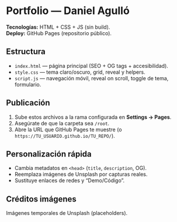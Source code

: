 # Portfolio — Daniel Agulló

**Tecnologías:** HTML + CSS + JS (sin build).  
**Deploy:** GitHub Pages (repositorio público).

## Estructura
- `index.html` — página principal (SEO + OG tags + accesibilidad).
- `style.css` — tema claro/oscuro, grid, reveal y helpers.
- `script.js` — navegación móvil, reveal on scroll, toggle de tema, formulario.

## Publicación
1. Sube estos archivos a la rama configurada en **Settings → Pages**.
2. Asegúrate de que la carpeta sea `/root`.
3. Abre la URL que GitHub Pages te muestre (o `https://TU_USUARIO.github.io/TU_REPO/`).

## Personalización rápida
- Cambia metadatos en `<head>` (`title`, `description`, OG).
- Reemplaza imágenes de Unsplash por capturas reales.
- Sustituye enlaces de redes y “Demo/Código”.

## Créditos imágenes
Imágenes temporales de Unsplash (placeholders).
